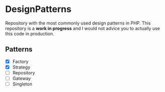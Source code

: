 # DesignPatterns #

Repository with the most commonly used design patterns in PHP.
This repository is a **work in progress** and I would not advice you to actually use this code in production.

## Patterns ##
- [x] Factory
- [x] Strategy
- [ ] Repository
- [ ] Gateway
- [ ] Singleton
